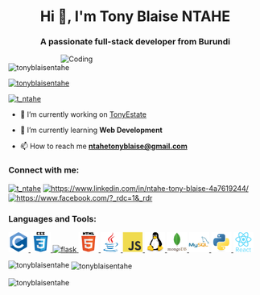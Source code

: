 <h1 align="center">Hi 👋, I'm Tony Blaise NTAHE</h1>
<h3 align="center">A passionate full-stack developer from Burundi</h3>
<img align="right" alt="Coding" width="400" scr="https://i.makeagif.com/media/4-05-2022/FvBVst.gif">

<p align="left"> <img src="https://komarev.com/ghpvc/?username=tonyblaisentahe&label=Profile%20views&color=0e75b6&style=flat" alt="tonyblaisentahe" /> </p>

<p align="left"> <a href="https://github.com/ryo-ma/github-profile-trophy"><img src="https://github-profile-trophy.vercel.app/?username=tonyblaisentahe" alt="tonyblaisentahe" /></a> </p>

<p align="left"> <a href="https://twitter.com/t_ntahe" target="blank"><img src="https://img.shields.io/twitter/follow/t_ntahe?logo=twitter&style=for-the-badge" alt="t_ntahe" /></a> </p>

- 🔭 I’m currently working on [TonyEstate](https://github.com/TonyBlaiseNTAHE/TonyEstate)

- 🌱 I’m currently learning **Web Development**

- 📫 How to reach me **ntahetonyblaise@gmail.com**

<h3 align="left">Connect with me:</h3>
<p align="left">
<a href="https://twitter.com/t_ntahe" target="blank"><img align="center" src="https://raw.githubusercontent.com/rahuldkjain/github-profile-readme-generator/master/src/images/icons/Social/twitter.svg" alt="t_ntahe" height="30" width="40" /></a>
<a href="https://linkedin.com/in/https://www.linkedin.com/in/ntahe-tony-blaise-4a7619244/" target="blank"><img align="center" src="https://raw.githubusercontent.com/rahuldkjain/github-profile-readme-generator/master/src/images/icons/Social/linked-in-alt.svg" alt="https://www.linkedin.com/in/ntahe-tony-blaise-4a7619244/" height="30" width="40" /></a>
<a href="https://fb.com/https://www.facebook.com/?_rdc=1&_rdr" target="blank"><img align="center" src="https://raw.githubusercontent.com/rahuldkjain/github-profile-readme-generator/master/src/images/icons/Social/facebook.svg" alt="https://www.facebook.com/?_rdc=1&_rdr" height="30" width="40" /></a>
</p>

<h3 align="left">Languages and Tools:</h3>
<p align="left"> <a href="https://www.cprogramming.com/" target="_blank" rel="noreferrer"> <img src="https://raw.githubusercontent.com/devicons/devicon/master/icons/c/c-original.svg" alt="c" width="40" height="40"/> </a> <a href="https://www.w3schools.com/css/" target="_blank" rel="noreferrer"> <img src="https://raw.githubusercontent.com/devicons/devicon/master/icons/css3/css3-original-wordmark.svg" alt="css3" width="40" height="40"/> </a> <a href="https://flask.palletsprojects.com/" target="_blank" rel="noreferrer"> <img src="https://www.vectorlogo.zone/logos/pocoo_flask/pocoo_flask-icon.svg" alt="flask" width="40" height="40"/> </a> <a href="https://www.w3.org/html/" target="_blank" rel="noreferrer"> <img src="https://raw.githubusercontent.com/devicons/devicon/master/icons/html5/html5-original-wordmark.svg" alt="html5" width="40" height="40"/> </a> <a href="https://www.java.com" target="_blank" rel="noreferrer"> <img src="https://raw.githubusercontent.com/devicons/devicon/master/icons/java/java-original.svg" alt="java" width="40" height="40"/> </a> <a href="https://developer.mozilla.org/en-US/docs/Web/JavaScript" target="_blank" rel="noreferrer"> <img src="https://raw.githubusercontent.com/devicons/devicon/master/icons/javascript/javascript-original.svg" alt="javascript" width="40" height="40"/> </a> <a href="https://www.linux.org/" target="_blank" rel="noreferrer"> <img src="https://raw.githubusercontent.com/devicons/devicon/master/icons/linux/linux-original.svg" alt="linux" width="40" height="40"/> </a> <a href="https://www.mongodb.com/" target="_blank" rel="noreferrer"> <img src="https://raw.githubusercontent.com/devicons/devicon/master/icons/mongodb/mongodb-original-wordmark.svg" alt="mongodb" width="40" height="40"/> </a> <a href="https://www.mysql.com/" target="_blank" rel="noreferrer"> <img src="https://raw.githubusercontent.com/devicons/devicon/master/icons/mysql/mysql-original-wordmark.svg" alt="mysql" width="40" height="40"/> </a> <a href="https://www.python.org" target="_blank" rel="noreferrer"> <img src="https://raw.githubusercontent.com/devicons/devicon/master/icons/python/python-original.svg" alt="python" width="40" height="40"/> </a> <a href="https://reactjs.org/" target="_blank" rel="noreferrer"> <img src="https://raw.githubusercontent.com/devicons/devicon/master/icons/react/react-original-wordmark.svg" alt="react" width="40" height="40"/> </a> </p>

<p><img align="left" src="https://github-readme-stats.vercel.app/api/top-langs?username=TonyBlaiseNTAHE&show_icons=true&locale=en&layout=compact" alt="tonyblaisentahe" /></p>

<p>&nbsp;<img align="center" src="https://github-readme-stats.vercel.app/api?username=TonyBlaiseNTAHE&show_icons=true&locale=en" alt="tonyblaisentahe" /></p>

<p><img align="center" src="https://github-readme-streak-stats.herokuapp.com/?user=TonyBlaiseNTAHE&" alt="tonyblaisentahe" /></p>
